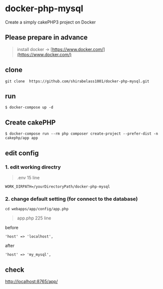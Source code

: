 # docker-php-mysql

Create a simply cakePHP3 project on Docker

## Please prepare in advance

> install docker ->
 [https://www.docker.com/](https://www.docker.com/)

## clone

```git clone  https://github.com/shirabelass1001/docker-php-mysql.git```

## run

```$ docker-compose up -d```

## Create cakePHP

```$ docker-compose run --rm php composer create-project --prefer-dist -n cakephp/app app```

## edit config

### 1. edit working directry

> .env 15 line

```WORK_DIRPATH=/yourDirectoryPath/docker-php-mysql```

### 2. change default setting (for connect to the database)

```cd webapps/app/config/app.php```

> app.php 225 line

before

```'host' => 'localhost',```

after

```'host' => 'my_mysql',```

## check

[http://localhost:8765/app/](http://localhost:8765/app/)
